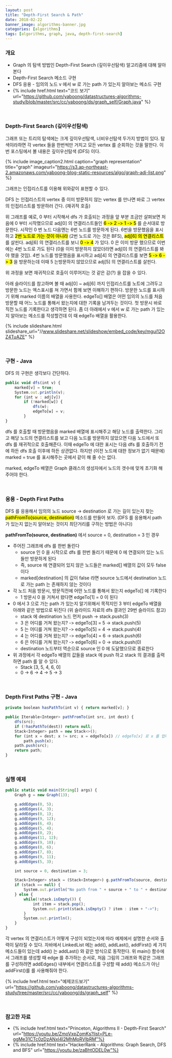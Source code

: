 ```yaml
---
layout: post
title: "Depth-First Search & Path"
date: 2018-02-22
banner_image: algorithms-banner.jpg
categories: [algorithms]
tags: [algorithms, graph, java, depth-first-search]
---
```


### 개요
* Graph 의 탐색 방법인 Depth-First Search (깊이우선탐색) 알고리즘에 대해 알아본다
* Depth-First Search 메소드 구현
* DFS 응용 - 임의의 노드 v 에서 w 로 가는 path 가 있는지 알아보는 메소드 구현
* {% include href.html text="코드 보기" url="https://github.com/yaboong/datastructures-algorithms-study/blob/master/src/cc/yaboong/ds/graph_self/Graph.java" %}

<!--more-->


<br/>

### Depth-First Search (깊이우선탐색)
그래프 또는 트리의 탐색에는 크게 깊이우선탐색, 너비우선탐색 두가지 방법이 있다. 탐색이라하면 각 vertex 들을 한번씩만 거치고 모든 vertex 를 순회하는 것을 말한다.
이번 포스팅에서 볼 내용은 깊이우선탐색 (DFS) 이다. 

{% include image_caption2.html caption="graph representation" title="graph" imageurl="https://s3.ap-northeast-2.amazonaws.com/yaboong-blog-static-resources/algo/graph-adj-list.png" %} 

그래프는 인접리스트를 이용해 위와같이 표현할 수 있다.

DFS 는 인접리스트의 vertex 중 이미 방문하지 않는 vertex 를 만나면 바로 그 vertex 의 인접리스트를 방문하러 간다. (재귀적 호출)

위 그래프를 예로, 0 부터 시작해서 dfs 가 호출되는 과정을 앞 부분 조금만 살펴보면
처음에 0 부터 시작했으므로 adj[0] 의 연결리스트들인 <mark>6 -> 2 -> 1 -> 5</mark> 를 순서대로 방문한다.
시작인 0 번 노드 다음엔는 6번 노드를 방문하게 된다. 6번을 방문했음을 표시하고 <mark> 2번 노드로 가는 것이 아니라</mark> (2번 노드로 가는 것은 BFS), <mark>adj[6] 의 연결리스트</mark> 를 살핀다.
adj[6] 의 연결리스트를 보니 <mark>0 -> 4</mark> 가 있다. 0 은 이미 방문 했으므로 이번에는 4번 노드로 가도 된다 (0을 이미 방문하지 않았더라면 adj[0] 의 연결리스트를 봐야 했을 것임). 
4번 노드를 방문했음을 표시하고 adj[4] 의 연결리스트를 보면 <mark>5 -> 6 -> 3</mark> 을 방문하는데 이때 5 는방문하지 않았으므로 adj[5] 의 연결리스트를 살핀다.

위 과정을 보면 재귀적으로 호출이 이루어지는 것 같은 감(?) 을 잡을 수 있다.

아래 슬라이드를 참고하며 볼 때 adj[0] ~ adj[6] 까지 인접리스트를 노트에 그려두고 방문한 노드는 엑스표시를 쳐 가면서 함께 보면 이해하기 편하다. 
방문한 노드를 표시하기 위해 marked 이름의 배열을 사용한다. 
edgeTo[] 배열은 어떤 임의의 노드를 처음 방문할 때 어느 노드를 통해서 왔는지에 대한 기록을 남겨두는 것이다. 첫 방문시 바로 직전 노드를 기록한다고 생각하면 된다.
좀 더 아래에서 v 에서 w 로 가는 path 가 있는지 알아보는 메소드를 작성할건데 이 때 edgeTo 배열을 활용한다.

{% include slideshare.html slideshare_url="//www.slideshare.net/slideshow/embed_code/key/mgui12OZ4TuAZE" %}

<br/>



### 구현 - Java
DFS 의 구현은 생각보다 간단하다.

```javascript
public void dfs(int v) {
    marked[v] = true;
    System.out.println(v);
    for (int w : adj[v])
        if (!marked[w]) {
            dfs(w);
            edgeTo[w] = v;
        }
}
```

dfs 를 호출할 때 방문했음을 marked 배열에 표시해주고 해당 노드를 출력한다.
그리고 해당 노드의 연결리스트를 보고 다음 노드를 방문하지 않았으면 다음 노드에서 또 dfs 를 재귀적으로 호출해준다. 이때 edgeTo 에 대한 표시는 다음 dfs 를 호출하기 전에 하든 dfs 호출 이후에 하든 상관없다.
하지만 (이전 노드에 대한 정보가 없기 때문에) marked = true 를 표시해주는 곳에서 같이 해 줄 수는 없다. 

marked, edgeTo 배열은 Graph 클래스의 생성자에서 노드의 갯수에 맞게 초기화 해 주어야 한다. 


<br/>



### 응용 - Depth First Paths
DFS 를 응용해서 임의의 노드 source -> destination 로 가는 길이 있는지 찾는 <mark>pathFromTo(source, destination)</mark> 메소드를 만들어 보자.
(DFS 를 응용해서 path 가 있는지 없는지 알아보는 것이지 최단거리를 구하는 방법은 아니다)

**pathFromTo(source, destination)** 에서 source = 0, destination = 3 인 경우
* 주어진 그래프에 dfs 를 한번 돌린다
    * source 인 0 을 시작으로 dfs 를 한번 돌리기 때문에 0 에 연결되어 있는 노드들만 방문하게 된다
    * 즉, source 에 연결되어 있지 않은 노드들은 marked[] 배열의 값이 모두 false 이다
    * marked[destination] 의 값이 false 라면 source 노드에서 destination 노드로 가는 path 는 존재하지 않는 것이다
* 각 노드 처음 방문시, 방문직전에 어떤 노드를 통해서 왔는지 edgeTo[] 에 기록한다
    * 1 방문시 0 을 거쳐서 왔다면 edgeTo[1] = 0 이 된다
* 0 에서 3 으로 가는 path 가 있는지 알기위해서 목적지인 3 부터 edgeTo 배열을 아래와 같은 방법으로 뒤진다 (위 슬라이드 자료의 dfs 결과인 29번 슬라이드 참고)
    * stack 에 destination 노드 먼저 push ->     stack.push(3) 
    * 3 은 어디를 거쳐 왔는지? -> edgeTo[3] = 5 -> stack.push(5)
    * 5 는 어디를 거쳐 왔는지? -> edgeTo[5] = 4 -> stack.push(4)
    * 4 는 어디를 거쳐 왔는지? -> edgeTo[4] = 6 -> stack.push(6)
    * 6 은 어디를 거쳐 왔는지? -> edgeTo[6] = 0 -> stack.push(0)
    * destination 노드부터 역순으로 source 인 0 에 도달했으므로 종료한다
* 위 과정에서 각 edgeTo 배열의 값들을 stack 에 push 하고 stack 의 결과를 출력하면 path 를 알 수 있다.
    * Stack [3, 5, 4, 6, 0]
    * 0 -> 6 -> 4 -> 5 -> 3

<br/>

### Depth First Paths 구현 - Java
```javascript
private boolean hasPathTo(int v) { return marked[v]; }

public Iterable<Integer> pathFromTo(int src, int dest) {
    dfs(src);
    if (!hasPathTo(dest)) return null;
    Stack<Integer> path = new Stack<>();
    for (int x = dest; x != src; x = edgeTo[x]) // edgeTo[x] 로 x 를 업데이트
        path.push(x);
    path.push(src);
    return path;
}
```

<br/>

### 실행 예제
```javascript
public static void main(String[] args) {
    Graph g = new Graph(13);

    g.addEdges(0, 5);
    g.addEdges(4, 3);
    g.addEdges(0, 1);
    g.addEdges(9, 12);
    g.addEdges(6, 4);
    g.addEdges(5, 4);
    g.addEdges(0, 2);
    g.addEdges(11, 12);
    g.addEdges(9, 10);
    g.addEdges(0, 6);
    g.addEdges(7, 8);
    g.addEdges(9, 11);
    g.addEdges(5, 3);

    int source = 0, destination = 3;

    Stack<Integer> stack = (Stack<Integer>) g.pathFromTo(source, destination);
    if (stack == null) {
        System.out.println("No path from " + source + " to " + destination);
    } else {
        while(!stack.isEmpty()) {
            int item = stack.pop();
            System.out.print(stack.isEmpty() ? item : item + "->");
        }
        System.out.println();
    }
}
```

각 vertex 의 연결리스트가 어떻게 구성이 되었는지에 따라 예제에서 설명한 순서와 출력이 달라질 수 있다.
자바에서 LinkedList 에는 add(), addLast(), addFirst() 세 가지 메소드들이 있는데 add() 는 addLast() 와 같은 방식으로 동작한다.
위 main() 함수에서 그래프를 생성할 때 edge 를 추가하는 순서로, 처음 그림의 그래프와 똑같은 그래프를 구성하려면 addEdges() 내부에서 연결리스트를 구성할 때 add() 메소드가 아닌 addFirst()를 를 사용해줘야 한다.


{% include href.html text="예제코드보기" url="https://github.com/yaboong/datastructures-algorithms-study/tree/master/src/cc/yaboong/ds/graph_self" %}

<br/>

### 참고한 자료
* {% include href.html text="Princeton, Algorithms II - Depth-First Search" url="https://youtu.be/ZmoVxpZomKs?list=PLe-ggMe31CTc0zDzANxl4I2MhMoRVlbRM"%}
* {% include href.html text="HackerRank - Algorithms: Graph Search, DFS and BFS" url="https://youtu.be/zaBhtODEL0w"%}

